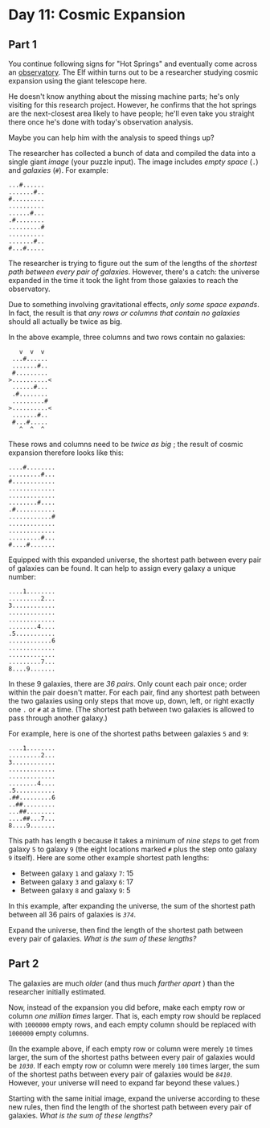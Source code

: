 # Day 11: Cosmic Expansion


## Part 1
You continue following signs for "Hot Springs" and eventually come across an
[observatory](https://en.wikipedia.org/wiki/Observatory). The Elf within turns
out to be a researcher studying cosmic expansion using the giant telescope
here.

He doesn't know anything about the missing machine parts; he's only visiting
for this research project. However, he confirms that the hot springs are the
next-closest area likely to have people; he'll even take you straight there
once he's done with today's observation analysis.

Maybe you can help him with the analysis to speed things up?

The researcher has collected a bunch of data and compiled the data into a
single giant _image_ (your puzzle input). The image includes _empty space_
(`.`) and _galaxies_ (`#`). For example:

    
    
    ...#......
    .......#..
    #.........
    ..........
    ......#...
    .#........
    .........#
    ..........
    .......#..
    #...#.....
    

The researcher is trying to figure out the sum of the lengths of the _shortest
path between every pair of galaxies_. However, there's a catch: the universe
expanded in the time it took the light from those galaxies to reach the
observatory.

Due to something involving gravitational effects, _only some space expands_.
In fact, the result is that _any rows or columns that contain no galaxies_
should all actually be twice as big.

In the above example, three columns and two rows contain no galaxies:

    
    
       v  v  v
     ...#......
     .......#..
     #.........
    >..........<
     ......#...
     .#........
     .........#
    >..........<
     .......#..
     #...#.....
       ^  ^  ^
    

These rows and columns need to be _twice as big_ ; the result of cosmic
expansion therefore looks like this:

    
    
    ....#........
    .........#...
    #............
    .............
    .............
    ........#....
    .#...........
    ............#
    .............
    .............
    .........#...
    #....#.......
    

Equipped with this expanded universe, the shortest path between every pair of
galaxies can be found. It can help to assign every galaxy a unique number:

    
    
    ....1........
    .........2...
    3............
    .............
    .............
    ........4....
    .5...........
    ............6
    .............
    .............
    .........7...
    8....9.......
    

In these 9 galaxies, there are _36 pairs_. Only count each pair once; order
within the pair doesn't matter. For each pair, find any shortest path between
the two galaxies using only steps that move up, down, left, or right exactly
one `.` or `#` at a time. (The shortest path between two galaxies is allowed
to pass through another galaxy.)

For example, here is one of the shortest paths between galaxies `5` and `9`:

    
    
    ....1........
    .........2...
    3............
    .............
    .............
    ........4....
    .5...........
    .##.........6
    ..##.........
    ...##........
    ....##...7...
    8....9.......
    

This path has length _`9`_ because it takes a minimum of _nine steps_ to get
from galaxy `5` to galaxy `9` (the eight locations marked `#` plus the step
onto galaxy `9` itself). Here are some other example shortest path lengths:

  * Between galaxy `1` and galaxy `7`: 15
  * Between galaxy `3` and galaxy `6`: 17
  * Between galaxy `8` and galaxy `9`: 5

In this example, after expanding the universe, the sum of the shortest path
between all 36 pairs of galaxies is _`374`_.

Expand the universe, then find the length of the shortest path between every
pair of galaxies. _What is the sum of these lengths?_




## Part 2


The galaxies are much _older_ (and thus much _farther apart_ ) than the
researcher initially estimated.

Now, instead of the expansion you did before, make each empty row or column
_one million times_ larger. That is, each empty row should be replaced with
`1000000` empty rows, and each empty column should be replaced with `1000000`
empty columns.

(In the example above, if each empty row or column were merely `10` times
larger, the sum of the shortest paths between every pair of galaxies would be
_`1030`_. If each empty row or column were merely `100` times larger, the sum
of the shortest paths between every pair of galaxies would be _`8410`_.
However, your universe will need to expand far beyond these values.)

Starting with the same initial image, expand the universe according to these
new rules, then find the length of the shortest path between every pair of
galaxies. _What is the sum of these lengths?_



